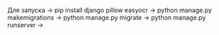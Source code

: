 Для запуска ->
pip install django pillow easyocr ->
python manage.py makemigrations ->
python manage.py migrate ->
python manage.py runserver ->

